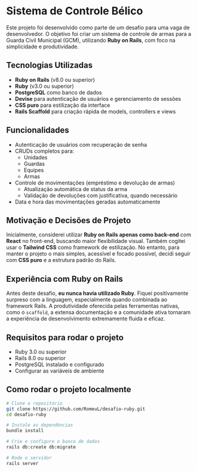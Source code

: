 # Sistema de Controle Bélico

Este projeto foi desenvolvido como parte de um desafio para uma vaga de desenvolvedor. O objetivo foi criar um sistema de controle de armas para a Guarda Civil Municipal (GCM), utilizando **Ruby on Rails**, com foco na simplicidade e produtividade.

## Tecnologias Utilizadas

- **Ruby on Rails** (v8.0 ou superior)
- **Ruby** (v3.0 ou superior)
- **PostgreSQL** como banco de dados
- **Devise** para autenticação de usuários e gerenciamento de sessões
- **CSS puro** para estilização da interface
- **Rails Scaffold** para criação rápida de models, controllers e views

##  Funcionalidades

- Autenticação de usuários com recuperação de senha
- CRUDs completos para:
  - Unidades
  - Guardas
  - Equipes
  - Armas 
- Controle de movimentações (empréstimo e devolução de armas)
  - Atualização automática de status da arma
  - Validação de devoluções com justificativa, quando necessário
- Data e hora das movimentações geradas automaticamente

##  Motivação e Decisões de Projeto

Inicialmente, considerei utilizar **Ruby on Rails apenas como back-end** com **React** no front-end, buscando maior flexibilidade visual. Também cogitei usar o **Tailwind CSS** como framework de estilização. No entanto, para manter o projeto o mais simples, acessível e focado possível, decidi seguir com **CSS puro** e a estrutura padrão do Rails.

##  Experiência com Ruby on Rails

Antes deste desafio, **eu nunca havia utilizado Ruby**. Fiquei positivamente surpreso com a linguagem, especialmente quando combinada ao framework Rails. A produtividade oferecida pelas ferramentas nativas, como o `scaffold`, a extensa documentação e a comunidade ativa tornaram a experiência de desenvolvimento extremamente fluida e eficaz.

##  Requisitos para rodar o projeto

- Ruby 3.0 ou superior
- Rails 8.0 ou superior
- PostgreSQL instalado e configurado
- Configurar as variáveis de ambiente

##  Como rodar o projeto localmente

```bash
# Clone o repositório
git clone https://github.com/RomeuL/desafio-ruby.git
cd desafio-ruby

# Instale as dependências
bundle install

# Crie e configure o banco de dados
rails db:create db:migrate

# Rode o servidor
rails server
